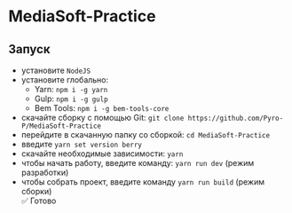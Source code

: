 # MediaSoft-Practice
## Запуск
* установите `NodeJS`
* установите глобально:
  * Yarn: `npm i -g yarn`
  * Gulp: `npm i -g gulp`
  * Bem Tools: `npm i -g bem-tools-core`
* скачайте сборку с помощью Git: `git clone https://github.com/Pyro-P/MediaSoft-Practice`
* перейдите в скачанную папку со сборкой: `cd MediaSoft-Practice`
* введите `yarn set version berry`
* скачайте необходимые зависимости: `yarn`
* чтобы начать работу, введите команду: `yarn run dev` (режим разработки)
* чтобы собрать проект, введите команду `yarn run build` (режим сборки)  
  :white_check_mark: Готово
